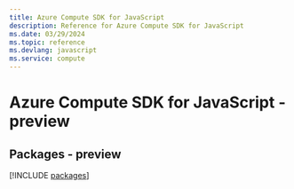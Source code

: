 ```yaml
---
title: Azure Compute SDK for JavaScript
description: Reference for Azure Compute SDK for JavaScript
ms.date: 03/29/2024
ms.topic: reference
ms.devlang: javascript
ms.service: compute
---
```

# Azure Compute SDK for JavaScript - preview
## Packages - preview
[!INCLUDE [packages](compute-index.md)]